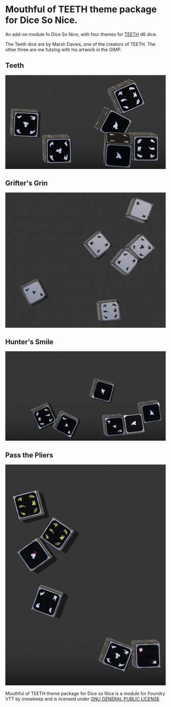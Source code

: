 # Mouthful of TEETH theme package for Dice So Nice.
An add-on module fo Dice So Nice, with four themes for [TEETH](https://teethrpg.itch.io/) d6 dice.

The Teeth dice are by Marsh Davies, one of the creators of TEETH.  The other three are me futzing with his artwork in the GIMP.

## Teeth
![Teeth](./images/teeth.webp?raw=true)

## Grifter's Grin 
![Grifter's Grin](./images/gs.webp?raw=true)

## Hunter's Smile
![Hunter's Smile](./images/hg.webp?raw=true)

## Pass the Pliers
![Pass the Pliers](./images/ptp.webp?raw=true)

Mouthful of TEETH theme package for Dice so Nice is a module for Foundry VTT by snowkeep and is licensed under [GNU GENERAL PUBLIC LICENSE](./LICENSE.md)
